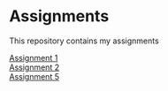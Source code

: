 # Assignments
This repository contains my assignments


[Assignment 1](https://github.com/Vinaysital/assignments/blob/master/Assignment_week_2%20Vinay%20Sital.ipynb)<br>
[Assignment 2](https://github.com/Vinaysital/assignments/blob/master/Assignment_week_4%2B%25283%2529.ipynb)<br>
[Assignment 5](https://github.com/Vinaysital/assignments/blob/master/assignment5%20(1).ipynb)
